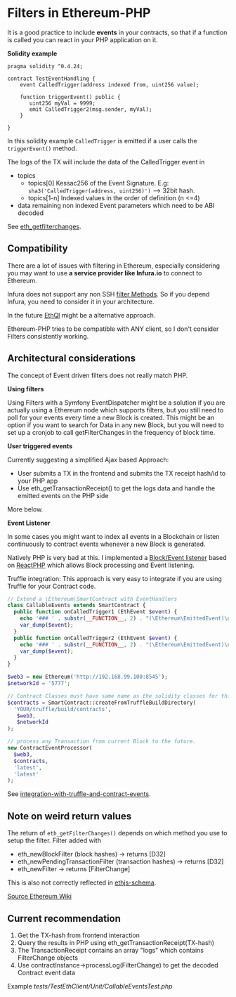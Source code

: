 # Filters in Ethereum-PHP

It is a good practice to include **events** in your contracts, so that if a function is called you can react in your PHP application on it. 

**Solidity example**

```
pragma solidity ^0.4.24;

contract TestEventHandling {
    event CalledTrigger(address indexed from, uint256 value);

    function triggerEvent() public {
       uint256 myVal = 9999;
       emit CalledTrigger2(msg.sender, myVal);
    }

}

```
In this solidity example `CalledTrigger` is emitted if a user calls the `triggerEvent()` method. 

The logs of the TX will include the data of the CalledTrigger event in 

* topics
	* 	topics[0] Kessac256 of the Event Signature. E.g: `sha3('CalledTrigger(address, uint256)')` --> 32bit hash.
	* 	topics[1-n] Indexed values in the order of definition (n <=4)
* data remaining non indexed Event parameters which need to be ABI decoded

See [eth_getfilterchanges](https://github.com/ethereum/wiki/wiki/JSON-RPC#eth_getfilterchanges).

## Compatibility

There are a lot of issues with filtering in Ethereum, especially considering you may want to use **a service provider like Infura.io** to connect to Ethereum. 

Infura does not support any non SSH [filter Methods](https://github.com/INFURA/infura/blob/master/docs/source/index.html.md#supported-json-rpc-methods). So if you depend Infura, you need to consider it in your architecture. 

In the future [EthQl](https://github.com/ConsenSys/ethql) might be a alternative approach.

Ethereum-PHP tries to be compatible with ANY client, so I don't consider Filters consistently working. 


## Architectural considerations

The concept of Event driven filters does not really match PHP. 

**Using filters**

Using Filters with a Symfony EventDispatcher might be a solution if you are actually using a Ethereum node which supports filters, but you still need to poll for your events every time a new Block is created. This might be an option if you want to search for Data in any new Block, but you will need to set up a cronjob to call getFilterChanges in the frequency of block time.

**User triggered events**

Currently suggesting a simplified Ajax based Approach: 

* User submits a TX in the frontend and submits the TX receipt hash/id to your PHP app
* Use eth_getTransactionReceipt() to get the logs data and handle the emitted events on the PHP side

More below.


**Event Listener**

In some cases you might want to index all events in a Blockchain or listen continuously to contract events whenever a new Block is generated. 

Natively PHP is very bad at this. I implemented a [Block/Event listener](https://github.com/gmicommunity/ethereum-php-eventlistener) based on [ReactPHP](https://github.com/reactphp/react) which allows Block processing and Event listening. 

Truffle integration: This approach is very easy to integrate if you are using Truffle for your Contract code. 

```php 
// Extend a \Ethereum\SmartContract with EventHandlers
class CallableEvents extends SmartContract {
  public function onCalledTrigger1 (EthEvent $event) {
    echo '### ' . substr(__FUNCTION__, 2) . "(\Ethereum\EmittedEvent)\n";
    var_dump($event);
  }
  public function onCalledTrigger2 (EthEvent $event) {
    echo '### ' . substr(__FUNCTION__, 2) . "(\Ethereum\EmittedEvent)\n";
    var_dump($event);
  }
}

$web3 = new Ethereum('http://192.168.99.100:8545');
$networkId = '5777';

// Contract Classes must have same name as the solidity classes for this to work.
$contracts = SmartContract::createFromTruffleBuildDirectory(
  'YOUR/truffle/build/contracts',
   $web3,
   $networkId
);

// process any Transaction from current Block to the future.
new ContractEventProcessor(
  $web3,
  $contracts,
  'latest',
  'latest'
);
```

See [integration-with-truffle-and-contract-events](https://github.com/gmicommunity/ethereum-php-eventlistener#integration-with-truffle-and-contract-events).


## Note on weird return values

The return of `eth_getFilterChanges()` depends on which method you use to setup the filter. Filter added with 

* eth_newBlockFilter (block hashes) -> returns [D32]
* eth_newPendingTransactionFilter (transaction hashes) -> returns [D32]
* eth_newFilter -> returns [FilterChange]

This is also not correctly reflected in [ethjs-schema](https://github.com/ethjs/ethjs-schema/issues/10).

[Source Ethereum Wiki](https://github.com/ethereum/wiki/wiki/JSON-RPC#returns-42)

## Current recommendation

1. Get the TX-hash from frontend interaction
2. Query the results in PHP using eth_getTransactionReceipt(TX-hash)
3. The TransactionReceipt contains an array "logs" which contains FilterChange objects
4. Use contractInstance->processLog(FilterChange) to get the decoded Contract event data

Example  *tests/TestEthClient/Unit/CallableEventsTest.php*
